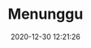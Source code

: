 ---
post_id: 12
title: "Menunggu"
slug: 'menunggu'
date: 2020-12-30 12:21:26
location: 'Sleman, Yoyakarta'
description: 'Menunggu para wisatawan datang menyambut menuju merapi'
image: '/assets/images/mahaputera/anjing.webp'
categories: animal
artist: 'Mahaputera'
---